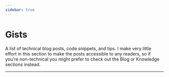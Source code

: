 ```yaml
---
sidebar: true
---
```

# Gists

A list of technical blog posts, code snippets, and tips. I make very little effort in this section to make the posts accessible to any readers, so if you're non-technical you might prefer to check out the Blog or Knowledge sections instead.

----


<section-contents />